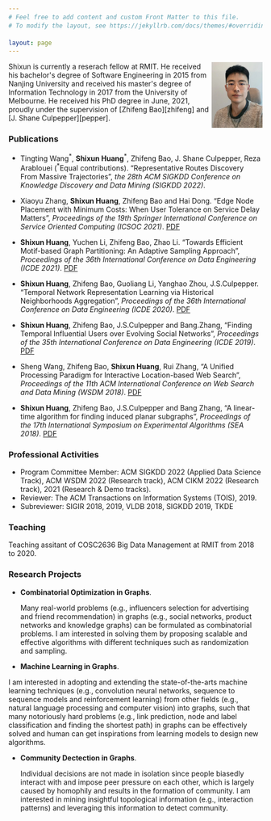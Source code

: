 ```yaml
---
# Feel free to add content and custom Front Matter to this file.
# To modify the layout, see https://jekyllrb.com/docs/themes/#overriding-theme-defaults

layout: page
---
```



<img style="float: right;" src="self.jpeg"  width="20%" height="auto">
Shixun is currently a reserach fellow at RMIT. He received his bachelor's degree of Software Engineering in 2015 from Nanjing University and received his master's degree of Information Technology in 2017 from the University of Melbourne. He received his PhD degree in June, 2021, proudly under the supervision of [Zhifeng Bao][zhifeng] and
[J. Shane Culpepper][pepper].


[zhifeng]: https://baozhifeng.net/
[pepper]: https://culpepper.io

<!---
### Working Experience
* Research Fellow at RMIT (Oct. 2021 - Now)
* Research Intern at Tencent (May.  2021 – Aug.  2021)
* Visiting Scholar at Tsinghua University (Oct.  2020 – Feb.  2021)
* Visiting Scholar at Singapore Management University (Aug.  2019 – Feb.  2020)
* Intern at SAP (July 2014 – Feb.  2015)
-->

### Publications

* Tingting Wang<sup>\*</sup>, **Shixun Huang**<sup>\*</sup>, Zhifeng Bao, J. Shane Culpepper, Reza Arablouei (<sup>\*</sup>Equal contributions). “Representative Routes Discovery From Massive Trajectories”, *the 28th ACM SIGKDD Conference on Knowledge Discovery and Data Mining (SIGKDD 2022)*.

* Xiaoyu Zhang, **Shixun Huang**, Zhifeng Bao and Hai Dong. “Edge Node Placement with Minimum Costs: When User Tolerance on Service Delay Matters”, *Proceedings of the 19th Springer International Conference on Service Oriented Computing (ICSOC 2021)*. [PDF](./papers/ICSOC2021.pdf)

* **Shixun Huang**, Yuchen Li, Zhifeng Bao, Zhao Li. “Towards Efficient Motif-based Graph Partitioning: An Adaptive Sampling Approach”, *Proceedings of the 36th International Conference on Data Engineering (ICDE 2021)*. [PDF](./papers/TR.pdf)

* **Shixun Huang**, Zhifeng Bao, Guoliang Li, Yanghao Zhou, J.S.Culpepper. “Temporal Network Representation Learning via Historical Neighborhoods Aggregation”, *Proceedings of the 36th International Conference on Data Engineering (ICDE 2020)*. [PDF](./papers/icde2020.pdf)

* **Shixun Huang**, Zhifeng Bao, J.S.Culpepper and Bang.Zhang, “Finding Temporal Influential Users over Evolving Social Networks”, *Proceedings of the 35th International Conference on Data Engineering (ICDE 2019)*. [PDF](./papers/icde2019.pdf)

* Sheng Wang, Zhifeng Bao, **Shixun Huang**, Rui Zhang, “A Unified Processing Paradigm for Interactive Location-based Web Search”, *Proceedings of the 11th ACM International Conference on Web Search and Data Mining (WSDM 2018)*. [PDF](./papers/wsdm18.pdf)

* **Shixun Huang**, Zhifeng Bao, J.S.Culpepper and Bang Zhang, “A linear-time algorithm for finding induced planar subgraphs”, *Proceedings of the 17th International Symposium on Experimental Algorithms (SEA 2018)*. [PDF](./papers/SEA2018.pdf)

### Professional Activities

* Program Committee Member:  ACM SIGKDD 2022 (Applied Data Science Track), ACM WSDM 2022 (Research track), ACM CIKM 2022 (Research track), 2021 (Research & Demo tracks).
* Reviewer: The ACM Transactions on Information Systems (TOIS), 2019.
* Subreviewer: SIGIR 2018, 2019, VLDB 2018, SIGKDD 2019, TKDE

### Teaching

Teaching assitant of COSC2636 Big Data Management at RMIT from 2018 to 2020.

### Research Projects
* **Combinatorial Optimization in Graphs**.

    Many real-world problems (e.g., influencers selection for advertising and friend recommendation) in graphs (e.g., social networks, product networks and knowledge graphs) can be formulated as combinatorial problems. I am interested in solving them by proposing scalable and effective algorithms with different techniques such as randomization and sampling.
    
* **Machine Learning in Graphs**.

 I am interested in adopting and extending the state-of-the-arts machine learning techniques (e.g., convolution neural networks, sequence to sequence models and reinforcement learning) from other fields (e.g., natural language processing and computer vision) into graphs, such that many notoriously hard problems (e.g., link prediction, node and label classification and finding the shortest path) in graphs can be effectively solved and human can get inspirations from learning models to design new algorithms.

* **Community Dectection in Graphs**.

    Individual decisions are not made in isolation since people biasedly interact with and impose peer pressure on each other, which is largely caused by homophily and results in the formation of community. I am interested in mining insightful topological information (e.g., interaction patterns) and leveraging this information to detect community.
    
    
    



